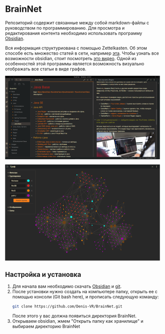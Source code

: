 # BrainNet
Репозиторий содержит связанные между собой markdown-файлы с руководством по программированию. Для просмотра и редактирования контента необходимо использовать программу [Obsidian](https://obsidian.md/download). 

Вся информация структуриована с помощью Zettelkasten. Об этом способе есть множество статей в сети, например [эта](https://vas3k.club/post/3040/). Чтобы узнать все возможности obsidian, стоит посмотреть [это видео](https://www.youtube.com/watch?v=PiS3pRRj994&t=209s). Одной из особенностей этой программы является возможность визуально отображать все статьи в виде графов. 

![Text](Images/example1.png)

![Text](Images/example2.png)

## Настройка и установка
1. Для начала вам необходимо скачать [Obsidian](https://obsidian.md/download) и [git](https://git-scm.com/downloads).
2. После установки нужно создать на компьютере папку, открыть ее с помощью консоли (Git bash here), и прописать следующую команду:
	```bash
	git clone https://github.com/Denis-VR/BrainNet.git
	```
	После этого у вас должна появиться директория BrainNet.
3. Открываем obsidian, жмем "Открыть папку как хранилище" и выбираем директорию BrainNet
